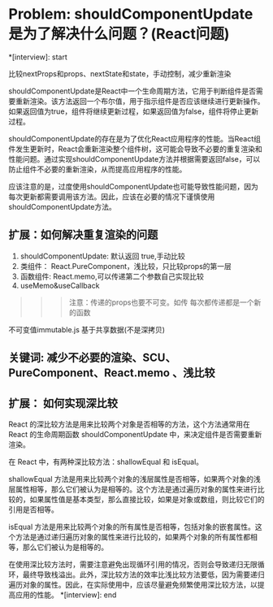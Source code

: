 # Problem: shouldComponentUpdate是为了解决什么问题？(React问题)

*[interview]: start

比较nextProps和props、nextState和state，手动控制，减少重新渲染

shouldComponentUpdate是React中一个生命周期方法，它用于判断组件是否需要重新渲染。该方法返回一个布尔值，用于指示组件是否应该继续进行更新操作。如果返回值为true，组件将继续更新过程，如果返回值为false，组件将停止更新过程。

shouldComponentUpdate的存在是为了优化React应用程序的性能。当React组件发生更新时，React会重新渲染整个组件树，这可能会导致不必要的重复渲染和性能问题。通过实现shouldComponentUpdate方法并根据需要返回false，可以防止组件不必要的重新渲染，从而提高应用程序的性能。

应该注意的是，过度使用shouldComponentUpdate也可能导致性能问题，因为每次更新都需要调用该方法。因此，应该在必要的情况下谨慎使用shouldComponentUpdate方法。

## 扩展：如何解决重复渲染的问题
1. shouldComponentUpdate: 默认返回 true,手动比较
2. 类组件： React.PureComponent，浅比较，只比较props的第一层
3. 函数组件: React.memo,可以传递第二个参数自己实现比较
4. useMemo&useCallback

>>> 注意：传递的props也要不可变。如传  每次都传递都是一个新的函数

不可变值immutable.js
基于共享数据(不是深拷贝)


## 关键词: 减少不必要的渲染、SCU、PureComponent、React.memo 、浅比较

## 扩展： 如何实现深比较
React 的深比较方法是用来比较两个对象是否相等的方法，这个方法通常用在 React 的生命周期函数 shouldComponentUpdate 中，来决定组件是否需要重新渲染。

在 React 中，有两种深比较方法：shallowEqual 和 isEqual。

shallowEqual 方法是用来比较两个对象的浅层属性是否相等，如果两个对象的浅层属性相等，那么它们被认为是相等的。这个方法是通过遍历对象的属性来进行比较的，如果属性值是基本类型，那么直接比较，如果是对象或数组，则比较它们的引用是否相等。

isEqual 方法是用来比较两个对象的所有属性是否相等，包括对象的嵌套属性。这个方法是通过递归遍历对象的属性来进行比较的，如果两个对象的所有属性都相等，那么它们被认为是相等的。

在使用深比较方法时，需要注意避免出现循环引用的情况，否则会导致递归无限循环，最终导致栈溢出。此外，深比较方法的效率比浅比较方法要低，因为需要递归遍历对象的属性。因此，在实际使用中，应该尽量避免频繁使用深比较方法，以提高应用的性能。
*[interview]: end
